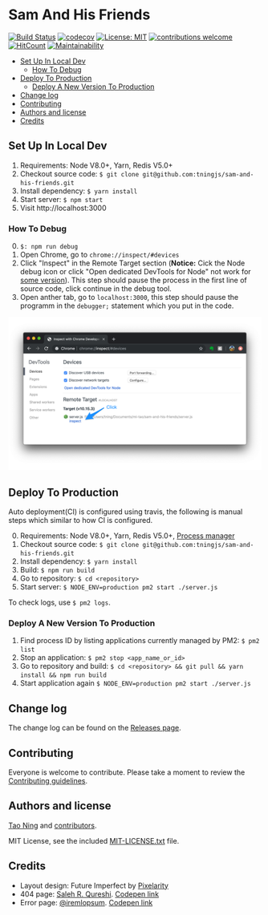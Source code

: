 # Sam And His Friends

[![Build Status](https://travis-ci.com/tningjs/sam-and-his-friends.svg?branch=master)](https://travis-ci.com/tningjs/sam-and-his-friends)
[![codecov](https://codecov.io/gh/tningjs/sam-and-his-friends/branch/master/graph/badge.svg)](https://codecov.io/gh/tningjs/sam-and-his-friends)
[![License: MIT](https://img.shields.io/badge/License-MIT-yellow.svg)](https://opensource.org/licenses/MIT)
[![contributions welcome](https://img.shields.io/badge/contributions-welcome-brightgreen.svg?style=flat)](https://github.com/tningjs/sam-and-his-friends/issues)
[![HitCount](https://hits.dwyl.com/tningjs/sam-and-his-friends.svg)](http://hits.dwyl.com/tningjs/sam-and-his-friends)
[![Maintainability](https://api.codeclimate.com/v1/badges/5c1802e0db3e29b24d83/maintainability)](https://codeclimate.com/github/tningjs/sam-and-his-friends/maintainability)

- [Set Up In Local Dev](#set-up-in-local-dev)
  - [How To Debug](#how-to-debug)
- [Deploy To Production](#deploy-to-production)
  - [Deploy A New Version To Production](#deploy-a-new-version-to-production)
- [Change log](#change-log)
- [Contributing](#contributing)
- [Authors and license](#authors-and-license)
- [Credits](#credits)

## Set Up In Local Dev

1. Requirements: Node V8.0+, Yarn, Redis V5.0+
2. Checkout source code: `$ git clone git@github.com:tningjs/sam-and-his-friends.git`
3. Install dependency: `$ yarn install`
4. Start server: `$ npm start`
5. Visit http://localhost:3000

### How To Debug

0. `$: npm run debug`
1. Open Chrome, go to `chrome://inspect/#devices`
1. Click "Inspect" in the Remote Target section (**Notice:** Cick the Node debug icon or click "Open dedicated DevTools for Node" not work for [some version](https://github.com/nodejs/node/issues/23693#issuecomment-440623410)). This step should pause the process in the first line of source code, click continue in the debug tool.
1. Open anther tab, go to `localhost:3000`, this step should pause the programm in the `debugger;` statement which you put in the code.

![Chrome Debug](src/public/images/node-debug.png)

## Deploy To Production

Auto deployment(CI) is configured using travis, the following is manual steps which similar to how CI is configured.

0. Requirements: Node V8.0+, Yarn, Redis V5.0+, [Process manager](http://pm2.keymetrics.io/)
1. Checkout source code: `$ git clone git@github.com:tningjs/sam-and-his-friends.git`
1. Install dependency: `$ yarn install`
1. Build: `$ npm run build`
1. Go to repository: `$ cd <repository>`
1. Start server: `$ NODE_ENV=production pm2 start ./server.js`

To check logs, use `$ pm2 logs`.

### Deploy A New Version To Production

1. Find process ID by listing applications currently managed by PM2: `$ pm2 list`
2. Stop an application: `$ pm2 stop <app_name_or_id>`
3. Go to repository and build: `$ cd <repository> && git pull && yarn install && npm run build`
4. Start application again `$ NODE_ENV=production pm2 start ./server.js`

## Change log

The change log can be found on the [Releases page](https://github.com/tningjs/sam-and-his-friends/releases).

## Contributing

Everyone is welcome to contribute. Please take a moment to review the [Contributing guidelines](Contributing.md).

## Authors and license

[Tao Ning](https://github.com/tningjs/sam-and-his-friends) and [contributors](https://github.com/tningjs/sam-and-his-friends/graphs/contributors).

MIT License, see the included [MIT-LICENSE.txt](MIT-LICENSE.txt) file.

## Credits

- Layout design: Future Imperfect by [Pixelarity](pixelarity.com)
- 404 page: [Saleh R. Qureshi](http://salehriaz.com/). [Codepen link](https://codepen.io/salehriaz/pen/erJrZM)
- Error page: [@iremlopsum](https://codepen.io/iremlopsum/). [Codepen link](https://codepen.io/iremlopsum/pen/wagMZx)

